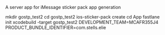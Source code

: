 A server app for iMessage sticker pack app generation

mkdir gostp_test2
cd gostp_test2
ios-sticker-pack create
cd App
fastlane init
xcodebuild -target gostp_test2 DEVELOPMENT_TEAM=MCAFR355J4 PRODUCT_BUNDLE_IDENTIFIER=com.stells.elie
